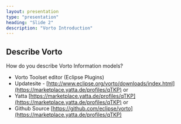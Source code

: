 ```yaml
---
layout: presentation
type: "presentation"
heading: "Slide 2"
description: "Vorto Introduction"
---
```


## Describe Vorto

How do you describe Vorto Information models?

- Vorto Toolset editor (Eclipse Plugins)
- Updatesite - [http://www.eclipse.org/vorto/downloads/index.html](https://marketplace.yatta.de/profiles/qTKP) or
- Yatta [https://marketplace.yatta.de/profiles/qTKP](https://marketplace.yatta.de/profiles/qTKP) or
- Github Source [https://github.com/eclipse/vorto](https://marketplace.yatta.de/profiles/qTKP)

